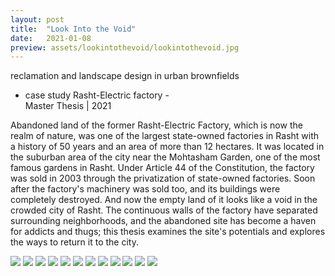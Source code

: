 ```yaml
---
layout: post
title:  "Look Into the Void"
date:   2021-01-08
preview: assets/lookintothevoid/lookintothevoid.jpg
---
```


reclamation and landscape design in urban brownfields <br>
- case study Rasht-Electric factory - <br>
Master Thesis | 2021 <br>

Abandoned land of the former Rasht-Electric Factory, which is now the realm of nature, was one of the largest state-owned factories in Rasht with a history of 50 years and an area of more than 12 hectares. It was located in the suburban area of the city near the Mohtasham Garden, one of the most famous gardens in Rasht.
Under Article 44 of the Constitution, the factory was sold in 2003 through the privatization of state-owned factories. Soon after the factory's machinery was sold too, and its buildings were completely destroyed.
And now the empty land of it looks like a void in the crowded city of Rasht. The continuous walls of the factory have separated surrounding neighborhoods, and the abandoned site has become a haven for addicts and thugs; this thesis examines the site's potentials and explores the ways to return it to the city.


<img src='http://www.dellastudio.com/assets/lookintothevoid/1.jpg'/>

<img src='http://www.dellastudio.com/assets/lookintothevoid/2.jpg'/>

<img src='http://www.dellastudio.com/assets/lookintothevoid/3.jpg'/>

<img src='http://www.dellastudio.com/assets/lookintothevoid/4.jpg'/>

<img src='http://www.dellastudio.com/assets/lookintothevoid/5.jpg'/>
<img src='http://www.dellastudio.com/assets/lookintothevoid/6.jpg'/>
<img src='http://www.dellastudio.com/assets/lookintothevoid/7.jpg'/>
<img src='http://www.dellastudio.com/assets/lookintothevoid/8.jpg'/>
<img src='http://www.dellastudio.com/assets/lookintothevoid/9.jpg'/>
<img src='http://www.dellastudio.com/assets/lookintothevoid/10.jpg'/>
<img src='http://www.dellastudio.com/assets/lookintothevoid/11.jpg'/>
<img src='http://www.dellastudio.com/assets/lookintothevoid/12.jpg'/>
